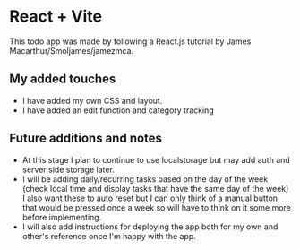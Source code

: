 # React + Vite
  
This todo app was made by following a React.js tutorial by James Macarthur/Smoljames/jamezmca.  
  
## My added touches  
- I have added my own CSS and layout.  
- I have added an edit function and category tracking

## Future additions and notes
- At this stage I plan to continue to use localstorage but may add auth and server side storage later.  
- I will be adding daily/recurring tasks based on the day of the week (check local time and display tasks that have the same day of the week) I also want these to auto reset but I can only think of a manual button that would be pressed once a week so will have to think on it some more before implementing.  
- I will also add instructions for deploying the app  both for my own and other's reference once I'm happy with the app.
